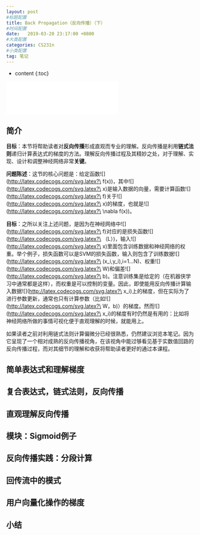 ```yaml
---
layout: post
#标题配置
title: Back Propagation（反向传播）（下）
#时间配置
date:   2019-03-20 23:17:00 +0800
#大类配置
categories: CS231n
#小类配置
tag: 笔记
---
```


* content
{:toc}

<div class="h_iframe">
    <iframe frameborder="no" border="0" marginwidth="0" marginheight="0"  height="86" src="//music.163.com/outchain/player?type=2&id=406232&auto=1&height=66"></iframe>
</div>

## 简介

**目标**：本节将帮助读者对**反向传播**形成直观而专业的理解。反向传播是利用**链式法则**递归计算表达式的梯度的方法。理解反向传播过程及其精妙之处，对于理解、实现、设计和调整神经网络非常**关键**。

**问题陈述**：这节的核心问题是：给定函数![](http://latex.codecogs.com/svg.latex?\ f(x))，其中![](http://latex.codecogs.com/svg.latex?\ x)是输入数据的向量，需要计算函数![](http://latex.codecogs.com/svg.latex?\ f)关于![](http://latex.codecogs.com/svg.latex?\ x)的梯度，也就是![](http://latex.codecogs.com/svg.latex?\ \nabla f(x))。

**目标**：之所以关注上述问题，是因为在神经网络中![](http://latex.codecogs.com/svg.latex?\ f)对应的是损失函数![](http://latex.codecogs.com/svg.latex?\ （L）)，输入![](http://latex.codecogs.com/svg.latex?\ x)里面包含训练数据和神经网络的权重。举个例子，损失函数可以是SVM的损失函数，输入则包含了训练数据![](http://latex.codecogs.com/svg.latex?\ (x_i,y_i),i=1...N)、权重![](http://latex.codecogs.com/svg.latex?\ W)和偏差![](http://latex.codecogs.com/svg.latex?\ b)。注意训练集是给定的（在机器侠学习中通常都是这样），而权重是可以控制的变量。因此，即使能用反向传播计算输入数据![](http://latex.codecogs.com/svg.latex?\ x_i)上的梯度，但在实际为了进行参数更新，通常也只有计算参数（比如![](http://latex.codecogs.com/svg.latex?\ W，b)）的梯度。然而![](http://latex.codecogs.com/svg.latex?\ x_i)的梯度有时仍然是有用的：比如将神经网络所做的事情可视化便于直观理解的时候，就能用上。

如果读者之前对利用链式法则计算偏微分已经很熟悉，仍然建议浏览本笔记。因为它呈现了一个相对成熟的反向传播视角，在该视角中能过够看见基于实数值回路的反向传播过程，而对其细节的理解和收获将帮助读者更好的通过本课程。

## 简单表达式和理解梯度

## 复合表达式，链式法则，反向传播

## 直观理解反向传播

## 模块：Sigmoid例子

## 反向传播实践：分段计算

## 回传流中的模式

## 用户向量化操作的梯度

## 小结


